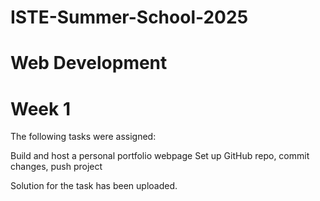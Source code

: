 # ISTE-Summer-School-2025
# Web Development
# Week 1

The following tasks were assigned:

Build and host a personal portfolio webpage
Set up GitHub repo, commit changes, push project

Solution for the task has been uploaded.